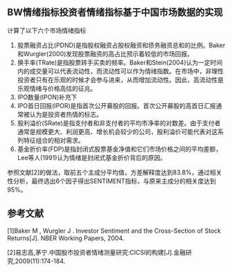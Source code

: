 ## BW情绪指标投资者情绪指标基于中国市场数据的实现
计算了以下六个市场情绪指标
1. 股票融资占比(PDND)是指股权融资占股权融资和债务融资总和的比例。Baker和Wurgler(2000)发现股票融资的高占比预示着较低的市场回报。
2. 换手率(TRate)是指股票转手买卖的频率。Baker和Stein(2004)认为一定时间内的成交量可以代表流动性，而流动性可以作为情绪指数。在市场中，非理性投资者只有在乐观的时候才会参与进来，从而增加流动性。因此，高流动性是乐观情绪与价格高估的征兆。
3. IPO数量(IPON)补充下
4. IPO首日回报(IPOR)是指首次公开募股的回报。首次公开募股的高首日汇报通常被认为是投资者热情的标志。
5. 股利溢价(SRate)是指支付者和非支付者的平均市净率的对数差。由于支付者通常是规模更大、利润更高、增长机会较少的公司，股利溢价可能代表对这系列特征组合的相对需求。
6. 基金折价率(FDP)是指封闭式股票基金净值和它们市场价格之间的平均差额，Lee等人(1991)认为情绪是封闭式基金折价背后的原因。

参照文献[2]的做法，取前五个主成分平均值，方差解释度达到83.8%，通过相关性分析，最终选出6个因子得出SENTIMENT指标，与原来主成分的相关度达到95%。

## 参考文献
[1]Baker M , Wurgler J . Investor Sentiment and the Cross-Section of Stock Returns[J]. NBER Working Papers, 2004.

[2]易志高,茅宁.中国股市投资者情绪测量研究:CICSI的构建[J].金融研究,2009(11):174-184.